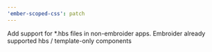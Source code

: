 ```yaml
---
'ember-scoped-css': patch
---
```


Add support for \*.hbs files in non-embroider apps. Embroider already supported hbs / template-only components
